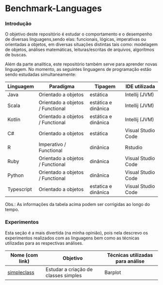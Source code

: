 # Benchmark-Languages

### Introdução

O objetivo deste repositório é estudar o comportamento e o desempenho de diversas linguagens,sendo elas: funcionais, lógicas, imperativas ou orientadas a objetos, em diversas situações distintas tais como: modelagem de objetos, análises matemáticas, leituras/escritas de arquivos, algorítmos de buscas.


Além da parte analítica, este repositório também serve para aprender novas linguagem. No momento, as seguintes linguagens de programação estão sendo estudadas simultaneamente:

| Linguagem | Paradígma | Tipagem | IDE utilizada |
|-----------|-----------|---------|---------------|
| Java | Orientado a objetos | estática | Intellij (JVM) |
| Scala | Orientado a objetos / Functional | estática e dinânica | Intellij (JVM) |
| Kotlin | Orientado a objetos / Functional | estática e dinânica | Intellij (JVM) |
| C# | Orientado a objetos | estática | Visual Studio Code |
| R | Imperativo / Functional | dinânica | Rstudio |
| Ruby | Orientado a objetos / Functional | dinânica | Visual Studio Code |
| Python | Orientado a objetos / Functional | dinânica | Visual Studio Code |
| Typescript | Orientado a objetos | estatica e dinânica | Visual Studio Code |

Obs.: As informações da tabela acima podem ser corrigidas ao longo do tempo.

### Experimentos

Esta seção é a mais divertida (na minha opinião), pois nela descrevo os experimentos realizados com as linguagens bem como as técnicas utilizadas para as respectivas análises.

| Nome (com link) | Objetivo | Técnicas utilizadas para análise |
|-----------------|----------|----------------------------------|
| [simpleclass](https://github.com/PedroDrim/Benchmark-Languages/blob/master/outputs/simpleclass/simpleclass.md) | Estudar a criação de classes simples | Barplot |
